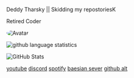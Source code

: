 Deddy Tharsky || Skidding my repostoriesK

Retired Coder 

<img src="https://cdn.discordapp.com/attachments/775212346401620018/781547766890496030/IMG_exlaqu.gif" alt="Avatar" style="border-radius: 75%;">

![github language statistics](https://github-readme-stats.vercel.app/api/top-langs/?username=overbitching&show_icons=true&layout=compact&theme=tokyonight)

![GitHub Stats](https://github-readme-stats.vercel.app/api?username=overbitching&show_icons=true&theme=dark)


<a href="https://www.https://www.youtube.com/channel/UCxMk-osy-Ar3LYSlPLX6WZg">youtube</a>
<a href="https://dsc.bio/p/hoeing">discord</a>
<a href="https://open.spotify.com/user/wxx8fw2khtw68ur1qxjt3iasf">spotify</a>
<a href="https://discord.gg/5NwuYxx6Rk">baesian sever</a>
<a href="https://github.com/bullyed">github alt</a>
